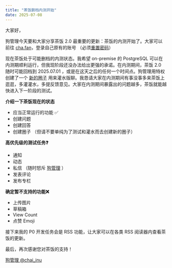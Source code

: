 ```yaml
---
title: "茶饭删档内测开始"
date: 2025-07-08
---
```


大家好，

狗管理今天要和大家分享茶饭 2.0 最重要的更新：茶饭的内测开始了。大家可以前往 [cha.fan](https://cha.fan)，登录自己原有的账号 （必须[重置密码](https://cha.fan/recover-password)）

现在茶饭处于可能删档的内测状态。我希望 on-premise 的 PostgreSQL 可以在内测期顺利运行，但我现阶段还没办法给出更强的承诺。在内测期间，茶饭 2.0 随时可能回档到 2025.07.01 ，或是在这天之后的任何一个时间点。狗管理用特权创建了一个 [新的圈子](https://cha.fan/sites/meaningless) 用来灌水版聊。我恳请大家在内测期间有事没事多来茶饭上逛逛，多灌灌水，多提反馈意见。大家在内测期间暴露出的问题越多，茶饭就能越快进入下一阶段的测试。

**介绍一下茶饭现在的状态**
- 应当正常运行的功能 ✅ 
- 创建问题  
- 创建回答 
- 创建圈子 （但请不要单纯为了测试和灌水而去创建新的圈子） 


**高优先级的测试任务❓**
- 通知
- 动态
- 私信 （随时怒斥 [狗管理](https://cha.fan/users/chai_inu) ）
- 发表评论
- 发布专栏


**确定暂不支持的功能❌**
- 上传图片
- 草稿箱
- View Count
- 点赞 Emoji


接下来我的 P0 开发任务会是 RSS 功能，让大家可以在各类 RSS 阅读器内查看茶饭的更新。



最后，再次感谢您对茶饭的支持！

[狗管理 @chai_inu](https://cha.fan/users/chai_inu)
